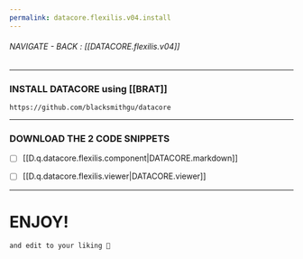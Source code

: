 ```yaml
---
permalink: datacore.flexilis.v04.install
---
```


###### NAVIGATE - BACK : [[DATACORE.flexilis.v04]]
-----


### INSTALL DATACORE using [[BRAT]]

```
https://github.com/blacksmithgu/datacore
```

----

### DOWNLOAD THE 2 CODE SNIPPETS

- [ ] [[D.q.datacore.flexilis.component|DATACORE.markdown]]

- [ ] [[D.q.datacore.flexilis.viewer|DATACORE.viewer]]

----
# ENJOY!
	and edit to your liking 🫡